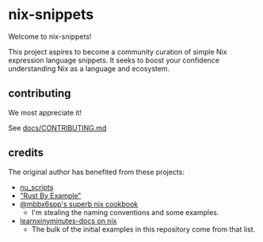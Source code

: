 # nix-snippets

Welcome to nix-snippets!

This project aspires to become a community curation of simple Nix expression language snippets.
It seeks to boost your confidence understanding Nix as a language and ecosystem.

## contributing

We most appreciate it!

See [docs/CONTRIBUTING.md](docs/CONTRIBUTING.md)

## credits

The original author has benefited from these projects:
- [nu_scripts](https://github.com/nushell/nu_scripts)
- ["Rust By Example"](https://github.com/rust-lang/rust-by-example)
- [@mbbx6spp's superb nix cookbook](https://github.com/functionalops/nix-cookbook)
  - I'm stealing the naming conventions and some examples.
- [learnxinyminutes-docs on nix](https://github.com/adambard/learnxinyminutes-docs/blob/74ccc905616e648b443f68fe1e96c5a64449290c/nix.html.markdown)
  - The bulk of the initial examples in this repository come from that list.
